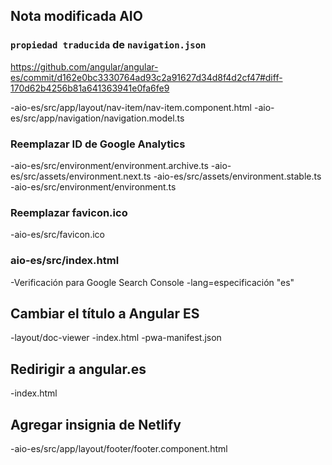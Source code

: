 ## Nota modificada AIO

### `propiedad traducida` de `navigation.json`

https://github.com/angular/angular-es/commit/d162e0bc3330764ad93c2a91627d34d8f4d2cf47#diff-170d62b4256b81a641363941e0fa6fe9

-aio-es/src/app/layout/nav-item/nav-item.component.html
-aio-es/src/app/navigation/navigation.model.ts

### Reemplazar ID de Google Analytics

<!-- https://github.com/angular/angular-es/commit/d0b7be4a43769c3ef554b56159747ce626bb0260#diff-170d62b4256b81a641363941e0fa6fe9 -->

-aio-es/src/environment/environment.archive.ts
-aio-es/src/assets/environment.next.ts
-aio-es/src/assets/environment.stable.ts
-aio-es/src/environment/environment.ts

### Reemplazar favicon.ico

-aio-es/src/favicon.ico

### aio-es/src/index.html

-Verificación para Google Search Console
-lang=especificación "es"

## Cambiar el título a Angular ES

-layout/doc-viewer
-index.html
-pwa-manifest.json

## Redirigir a angular.es

-index.html

## Agregar insignia de Netlify

-aio-es/src/app/layout/footer/footer.component.html
